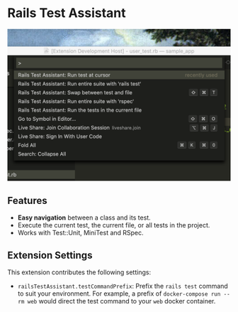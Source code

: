# Rails Test Assistant

![A screenshot of the extension in action](rta-sample.png)

## Features

* **Easy navigation** between a class and its test.
* Execute the current test, the current file, or all tests in the project.
* Works with Test::Unit, MiniTest and RSpec.

## Extension Settings

This extension contributes the following settings:

* `railsTestAssistant.testCommandPrefix`: Prefix the `rails test` command to suit your environment. For example, a prefix of `docker-compose run --rm web` would direct the test command to your `web` docker container.
